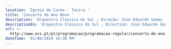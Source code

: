 ```yaml
---
location: 'Igreja do Carmo - Tavira '
title: 'Concerto de Ano Novo '
description: 'Orquestra Clássica do Sul ; Direção: José Eduardo Gomes '
descriptionEn: 'Orquestra Clássica do Sul ; Direction: José Eduardo Gomes '
url: >-
  http://www.ocs.pt/pt/programacao/programacao-regular/concerto-de-ano-novo-tavira
dateTime: '01/06/2019 18:30 PM'
---
```


